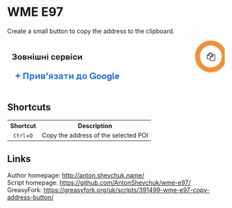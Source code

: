 # WME E97

Create a small button to copy the address to the clipboard.

![](screenshot.png)

## Shortcuts
<table style="width:100%">
<tr>
  <th>Shortcut</th>
  <th>Description</th>
</tr>
<tr>
<td align='center'><code>Ctrl</code>+<code>D</code></td>
<td>Copy the address of the selected POI</td>
</tr>
</table>

## Links
Author homepage: http://anton.shevchuk.name/  
Script homepage: https://github.com/AntonShevchuk/wme-e97/  
GreasyFork: https://greasyfork.org/uk/scripts/391499-wme-e97-copy-address-button/
